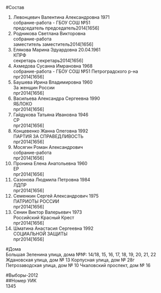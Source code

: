#Состав  
1. Левонцевич Валентина Александровна 1971  
    собрание-работа - ГБОУ СОШ №51  
    председатель председатель2014[1656]  
2. Родникова Светлана Викторовна  
    собрание-работа  
    заместитель заместитель2014[1656]  
3. Елякова Марина Эдуардовна 20.04.1961  
    КПРФ  
    секретарь секретарь2014[1656]  
4. Ахмедова Сусанна Имрановна 1968  
    собрание-работа - ГБОУ СОШ №51 Петроградского р-на  
    прг2014[1656]  
5. Баушева Ирина Владимировна 1960  
    За женщин России  
    прг2014[1656]  
6. Васильева Александра Сергеевна 1990  
    ЯБЛОКО  
    прг2014[1656]  
7. Гайдукова Татьяна Ивановна 1946  
    СР  
    прг2014[1656]  
8. Концевенко Жанна Олеговна 1992  
    ПАРТИЯ ЗА СПРАВЕДЛИВОСТЬ  
    прг2014[1656]  
9. Мосягин Роман Александрович  
    собрание-работа  
    прг2014[1656]  
10. Пронина Елена Анатольевна 1960  
    ЕР  
    прг2014[1656]  
11. Сазонова Людмила Петровна 1984  
    ЛДПР  
    прг2014[1656]  
12. Семенкин Сергей Александрович 1975  
    ПАТРИОТЫ РОССИИ  
    прг2014[1656]  
13. Сенин Виктор Валерьевич 1973  
    Российский Красный Крест  
    прг2014[1656]  
14. Шматина Анастасия Сергеевна 1992  
    СОЦИАЛЬНОЙ ЗАЩИТЫ  
    прг2014[1656]  
  
#Дома  
Большая Зеленина улица, дома №№: 14/18, 15, 16, 17, 18, 19, 20, 21, 22 Ждановская улица, дом № 13 Корпусная улица, дом № 28г Петрозаводская улица, дом № 10 Чкаловский проспект, дом № 16  
  
#Выборы-2012  
##Номер УИК  
1345  
